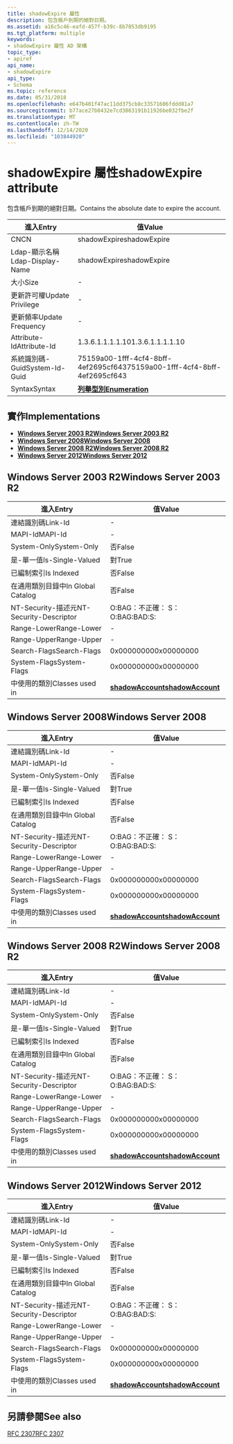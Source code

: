 ```yaml
---
title: shadowExpire 屬性
description: 包含帳戶到期的絕對日期。
ms.assetid: a16c5c46-eafd-457f-b39c-8b7053db9195
ms.tgt_platform: multiple
keywords:
- shadowExpire 屬性 AD 架構
topic_type:
- apiref
api_name:
- shadowExpire
api_type:
- Schema
ms.topic: reference
ms.date: 05/31/2018
ms.openlocfilehash: e647b401f47ac11dd375cb8c33571606fddd81a7
ms.sourcegitcommit: b77ace27b0432e7cd3863191b11926be032fbe2f
ms.translationtype: MT
ms.contentlocale: zh-TW
ms.lasthandoff: 12/14/2020
ms.locfileid: "103844920"
---
```

# <a name="shadowexpire-attribute"></a><span data-ttu-id="2f911-104">shadowExpire 屬性</span><span class="sxs-lookup"><span data-stu-id="2f911-104">shadowExpire attribute</span></span>

<span data-ttu-id="2f911-105">包含帳戶到期的絕對日期。</span><span class="sxs-lookup"><span data-stu-id="2f911-105">Contains the absolute date to expire the account.</span></span>



| <span data-ttu-id="2f911-106">進入</span><span class="sxs-lookup"><span data-stu-id="2f911-106">Entry</span></span> | <span data-ttu-id="2f911-107">值</span><span class="sxs-lookup"><span data-stu-id="2f911-107">Value</span></span> |
|-------------------|--------------------------------------|
| <span data-ttu-id="2f911-108">CN</span><span class="sxs-lookup"><span data-stu-id="2f911-108">CN</span></span>                | <span data-ttu-id="2f911-109">shadowExpire</span><span class="sxs-lookup"><span data-stu-id="2f911-109">shadowExpire</span></span>                         |
| <span data-ttu-id="2f911-110">Ldap-顯示名稱</span><span class="sxs-lookup"><span data-stu-id="2f911-110">Ldap-Display-Name</span></span> | <span data-ttu-id="2f911-111">shadowExpire</span><span class="sxs-lookup"><span data-stu-id="2f911-111">shadowExpire</span></span>                         |
| <span data-ttu-id="2f911-112">大小</span><span class="sxs-lookup"><span data-stu-id="2f911-112">Size</span></span>              | \-                                   |
| <span data-ttu-id="2f911-113">更新許可權</span><span class="sxs-lookup"><span data-stu-id="2f911-113">Update Privilege</span></span>  | \-                                   |
| <span data-ttu-id="2f911-114">更新頻率</span><span class="sxs-lookup"><span data-stu-id="2f911-114">Update Frequency</span></span>  | \-                                   |
| <span data-ttu-id="2f911-115">Attribute-Id</span><span class="sxs-lookup"><span data-stu-id="2f911-115">Attribute-Id</span></span>      | <span data-ttu-id="2f911-116">1.3.6.1.1.1.1.10</span><span class="sxs-lookup"><span data-stu-id="2f911-116">1.3.6.1.1.1.1.10</span></span>                     |
| <span data-ttu-id="2f911-117">系統識別碼-Guid</span><span class="sxs-lookup"><span data-stu-id="2f911-117">System-Id-Guid</span></span>    | <span data-ttu-id="2f911-118">75159a00-1fff-4cf4-8bff-4ef2695cf643</span><span class="sxs-lookup"><span data-stu-id="2f911-118">75159a00-1fff-4cf4-8bff-4ef2695cf643</span></span> |
| <span data-ttu-id="2f911-119">Syntax</span><span class="sxs-lookup"><span data-stu-id="2f911-119">Syntax</span></span>            | [<span data-ttu-id="2f911-120">**列舉型別**</span><span class="sxs-lookup"><span data-stu-id="2f911-120">**Enumeration**</span></span>](s-enumeration.md) |



## <a name="implementations"></a><span data-ttu-id="2f911-121">實作</span><span class="sxs-lookup"><span data-stu-id="2f911-121">Implementations</span></span>

-   [<span data-ttu-id="2f911-122">**Windows Server 2003 R2**</span><span class="sxs-lookup"><span data-stu-id="2f911-122">**Windows Server 2003 R2**</span></span>](#windows-server-2003-r2)
-   [<span data-ttu-id="2f911-123">**Windows Server 2008**</span><span class="sxs-lookup"><span data-stu-id="2f911-123">**Windows Server 2008**</span></span>](#windows-server-2008)
-   [<span data-ttu-id="2f911-124">**Windows Server 2008 R2**</span><span class="sxs-lookup"><span data-stu-id="2f911-124">**Windows Server 2008 R2**</span></span>](#windows-server-2008-r2)
-   [<span data-ttu-id="2f911-125">**Windows Server 2012**</span><span class="sxs-lookup"><span data-stu-id="2f911-125">**Windows Server 2012**</span></span>](#windows-server-2012)

## <a name="windows-server-2003-r2"></a><span data-ttu-id="2f911-126">Windows Server 2003 R2</span><span class="sxs-lookup"><span data-stu-id="2f911-126">Windows Server 2003 R2</span></span>



| <span data-ttu-id="2f911-127">進入</span><span class="sxs-lookup"><span data-stu-id="2f911-127">Entry</span></span> | <span data-ttu-id="2f911-128">值</span><span class="sxs-lookup"><span data-stu-id="2f911-128">Value</span></span> |
|------------------------|-----------------------------------------------------|
| <span data-ttu-id="2f911-129">連結識別碼</span><span class="sxs-lookup"><span data-stu-id="2f911-129">Link-Id</span></span>                | \-                                                  |
| <span data-ttu-id="2f911-130">MAPI-Id</span><span class="sxs-lookup"><span data-stu-id="2f911-130">MAPI-Id</span></span>                | \-                                                  |
| <span data-ttu-id="2f911-131">System-Only</span><span class="sxs-lookup"><span data-stu-id="2f911-131">System-Only</span></span>            | <span data-ttu-id="2f911-132">否</span><span class="sxs-lookup"><span data-stu-id="2f911-132">False</span></span>                                               |
| <span data-ttu-id="2f911-133">是-單一值</span><span class="sxs-lookup"><span data-stu-id="2f911-133">Is-Single-Valued</span></span>       | <span data-ttu-id="2f911-134">對</span><span class="sxs-lookup"><span data-stu-id="2f911-134">True</span></span>                                                |
| <span data-ttu-id="2f911-135">已編制索引</span><span class="sxs-lookup"><span data-stu-id="2f911-135">Is Indexed</span></span>             | <span data-ttu-id="2f911-136">否</span><span class="sxs-lookup"><span data-stu-id="2f911-136">False</span></span>                                               |
| <span data-ttu-id="2f911-137">在通用類別目錄中</span><span class="sxs-lookup"><span data-stu-id="2f911-137">In Global Catalog</span></span>      | <span data-ttu-id="2f911-138">否</span><span class="sxs-lookup"><span data-stu-id="2f911-138">False</span></span>                                               |
| <span data-ttu-id="2f911-139">NT-Security-描述元</span><span class="sxs-lookup"><span data-stu-id="2f911-139">NT-Security-Descriptor</span></span> | <span data-ttu-id="2f911-140">O:BAG：不正確： S：</span><span class="sxs-lookup"><span data-stu-id="2f911-140">O:BAG:BAD:S:</span></span>                                        |
| <span data-ttu-id="2f911-141">Range-Lower</span><span class="sxs-lookup"><span data-stu-id="2f911-141">Range-Lower</span></span>            | \-                                                  |
| <span data-ttu-id="2f911-142">Range-Upper</span><span class="sxs-lookup"><span data-stu-id="2f911-142">Range-Upper</span></span>            | \-                                                  |
| <span data-ttu-id="2f911-143">Search-Flags</span><span class="sxs-lookup"><span data-stu-id="2f911-143">Search-Flags</span></span>           | <span data-ttu-id="2f911-144">0x00000000</span><span class="sxs-lookup"><span data-stu-id="2f911-144">0x00000000</span></span>                                          |
| <span data-ttu-id="2f911-145">System-Flags</span><span class="sxs-lookup"><span data-stu-id="2f911-145">System-Flags</span></span>           | <span data-ttu-id="2f911-146">0x00000000</span><span class="sxs-lookup"><span data-stu-id="2f911-146">0x00000000</span></span>                                          |
| <span data-ttu-id="2f911-147">中使用的類別</span><span class="sxs-lookup"><span data-stu-id="2f911-147">Classes used in</span></span>        | [<span data-ttu-id="2f911-148">**shadowAccount**</span><span class="sxs-lookup"><span data-stu-id="2f911-148">**shadowAccount**</span></span>](c-shadowaccount.md)<br/> |



## <a name="windows-server-2008"></a><span data-ttu-id="2f911-149">Windows Server 2008</span><span class="sxs-lookup"><span data-stu-id="2f911-149">Windows Server 2008</span></span>



| <span data-ttu-id="2f911-150">進入</span><span class="sxs-lookup"><span data-stu-id="2f911-150">Entry</span></span> | <span data-ttu-id="2f911-151">值</span><span class="sxs-lookup"><span data-stu-id="2f911-151">Value</span></span> |
|------------------------|-----------------------------------------------------|
| <span data-ttu-id="2f911-152">連結識別碼</span><span class="sxs-lookup"><span data-stu-id="2f911-152">Link-Id</span></span>                | \-                                                  |
| <span data-ttu-id="2f911-153">MAPI-Id</span><span class="sxs-lookup"><span data-stu-id="2f911-153">MAPI-Id</span></span>                | \-                                                  |
| <span data-ttu-id="2f911-154">System-Only</span><span class="sxs-lookup"><span data-stu-id="2f911-154">System-Only</span></span>            | <span data-ttu-id="2f911-155">否</span><span class="sxs-lookup"><span data-stu-id="2f911-155">False</span></span>                                               |
| <span data-ttu-id="2f911-156">是-單一值</span><span class="sxs-lookup"><span data-stu-id="2f911-156">Is-Single-Valued</span></span>       | <span data-ttu-id="2f911-157">對</span><span class="sxs-lookup"><span data-stu-id="2f911-157">True</span></span>                                                |
| <span data-ttu-id="2f911-158">已編制索引</span><span class="sxs-lookup"><span data-stu-id="2f911-158">Is Indexed</span></span>             | <span data-ttu-id="2f911-159">否</span><span class="sxs-lookup"><span data-stu-id="2f911-159">False</span></span>                                               |
| <span data-ttu-id="2f911-160">在通用類別目錄中</span><span class="sxs-lookup"><span data-stu-id="2f911-160">In Global Catalog</span></span>      | <span data-ttu-id="2f911-161">否</span><span class="sxs-lookup"><span data-stu-id="2f911-161">False</span></span>                                               |
| <span data-ttu-id="2f911-162">NT-Security-描述元</span><span class="sxs-lookup"><span data-stu-id="2f911-162">NT-Security-Descriptor</span></span> | <span data-ttu-id="2f911-163">O:BAG：不正確： S：</span><span class="sxs-lookup"><span data-stu-id="2f911-163">O:BAG:BAD:S:</span></span>                                        |
| <span data-ttu-id="2f911-164">Range-Lower</span><span class="sxs-lookup"><span data-stu-id="2f911-164">Range-Lower</span></span>            | \-                                                  |
| <span data-ttu-id="2f911-165">Range-Upper</span><span class="sxs-lookup"><span data-stu-id="2f911-165">Range-Upper</span></span>            | \-                                                  |
| <span data-ttu-id="2f911-166">Search-Flags</span><span class="sxs-lookup"><span data-stu-id="2f911-166">Search-Flags</span></span>           | <span data-ttu-id="2f911-167">0x00000000</span><span class="sxs-lookup"><span data-stu-id="2f911-167">0x00000000</span></span>                                          |
| <span data-ttu-id="2f911-168">System-Flags</span><span class="sxs-lookup"><span data-stu-id="2f911-168">System-Flags</span></span>           | <span data-ttu-id="2f911-169">0x00000000</span><span class="sxs-lookup"><span data-stu-id="2f911-169">0x00000000</span></span>                                          |
| <span data-ttu-id="2f911-170">中使用的類別</span><span class="sxs-lookup"><span data-stu-id="2f911-170">Classes used in</span></span>        | [<span data-ttu-id="2f911-171">**shadowAccount**</span><span class="sxs-lookup"><span data-stu-id="2f911-171">**shadowAccount**</span></span>](c-shadowaccount.md)<br/> |



## <a name="windows-server-2008-r2"></a><span data-ttu-id="2f911-172">Windows Server 2008 R2</span><span class="sxs-lookup"><span data-stu-id="2f911-172">Windows Server 2008 R2</span></span>



| <span data-ttu-id="2f911-173">進入</span><span class="sxs-lookup"><span data-stu-id="2f911-173">Entry</span></span> | <span data-ttu-id="2f911-174">值</span><span class="sxs-lookup"><span data-stu-id="2f911-174">Value</span></span> |
|------------------------|-----------------------------------------------------|
| <span data-ttu-id="2f911-175">連結識別碼</span><span class="sxs-lookup"><span data-stu-id="2f911-175">Link-Id</span></span>                | \-                                                  |
| <span data-ttu-id="2f911-176">MAPI-Id</span><span class="sxs-lookup"><span data-stu-id="2f911-176">MAPI-Id</span></span>                | \-                                                  |
| <span data-ttu-id="2f911-177">System-Only</span><span class="sxs-lookup"><span data-stu-id="2f911-177">System-Only</span></span>            | <span data-ttu-id="2f911-178">否</span><span class="sxs-lookup"><span data-stu-id="2f911-178">False</span></span>                                               |
| <span data-ttu-id="2f911-179">是-單一值</span><span class="sxs-lookup"><span data-stu-id="2f911-179">Is-Single-Valued</span></span>       | <span data-ttu-id="2f911-180">對</span><span class="sxs-lookup"><span data-stu-id="2f911-180">True</span></span>                                                |
| <span data-ttu-id="2f911-181">已編制索引</span><span class="sxs-lookup"><span data-stu-id="2f911-181">Is Indexed</span></span>             | <span data-ttu-id="2f911-182">否</span><span class="sxs-lookup"><span data-stu-id="2f911-182">False</span></span>                                               |
| <span data-ttu-id="2f911-183">在通用類別目錄中</span><span class="sxs-lookup"><span data-stu-id="2f911-183">In Global Catalog</span></span>      | <span data-ttu-id="2f911-184">否</span><span class="sxs-lookup"><span data-stu-id="2f911-184">False</span></span>                                               |
| <span data-ttu-id="2f911-185">NT-Security-描述元</span><span class="sxs-lookup"><span data-stu-id="2f911-185">NT-Security-Descriptor</span></span> | <span data-ttu-id="2f911-186">O:BAG：不正確： S：</span><span class="sxs-lookup"><span data-stu-id="2f911-186">O:BAG:BAD:S:</span></span>                                        |
| <span data-ttu-id="2f911-187">Range-Lower</span><span class="sxs-lookup"><span data-stu-id="2f911-187">Range-Lower</span></span>            | \-                                                  |
| <span data-ttu-id="2f911-188">Range-Upper</span><span class="sxs-lookup"><span data-stu-id="2f911-188">Range-Upper</span></span>            | \-                                                  |
| <span data-ttu-id="2f911-189">Search-Flags</span><span class="sxs-lookup"><span data-stu-id="2f911-189">Search-Flags</span></span>           | <span data-ttu-id="2f911-190">0x00000000</span><span class="sxs-lookup"><span data-stu-id="2f911-190">0x00000000</span></span>                                          |
| <span data-ttu-id="2f911-191">System-Flags</span><span class="sxs-lookup"><span data-stu-id="2f911-191">System-Flags</span></span>           | <span data-ttu-id="2f911-192">0x00000000</span><span class="sxs-lookup"><span data-stu-id="2f911-192">0x00000000</span></span>                                          |
| <span data-ttu-id="2f911-193">中使用的類別</span><span class="sxs-lookup"><span data-stu-id="2f911-193">Classes used in</span></span>        | [<span data-ttu-id="2f911-194">**shadowAccount**</span><span class="sxs-lookup"><span data-stu-id="2f911-194">**shadowAccount**</span></span>](c-shadowaccount.md)<br/> |



## <a name="windows-server-2012"></a><span data-ttu-id="2f911-195">Windows Server 2012</span><span class="sxs-lookup"><span data-stu-id="2f911-195">Windows Server 2012</span></span>



| <span data-ttu-id="2f911-196">進入</span><span class="sxs-lookup"><span data-stu-id="2f911-196">Entry</span></span> | <span data-ttu-id="2f911-197">值</span><span class="sxs-lookup"><span data-stu-id="2f911-197">Value</span></span> |
|------------------------|-----------------------------------------------------|
| <span data-ttu-id="2f911-198">連結識別碼</span><span class="sxs-lookup"><span data-stu-id="2f911-198">Link-Id</span></span>                | \-                                                  |
| <span data-ttu-id="2f911-199">MAPI-Id</span><span class="sxs-lookup"><span data-stu-id="2f911-199">MAPI-Id</span></span>                | \-                                                  |
| <span data-ttu-id="2f911-200">System-Only</span><span class="sxs-lookup"><span data-stu-id="2f911-200">System-Only</span></span>            | <span data-ttu-id="2f911-201">否</span><span class="sxs-lookup"><span data-stu-id="2f911-201">False</span></span>                                               |
| <span data-ttu-id="2f911-202">是-單一值</span><span class="sxs-lookup"><span data-stu-id="2f911-202">Is-Single-Valued</span></span>       | <span data-ttu-id="2f911-203">對</span><span class="sxs-lookup"><span data-stu-id="2f911-203">True</span></span>                                                |
| <span data-ttu-id="2f911-204">已編制索引</span><span class="sxs-lookup"><span data-stu-id="2f911-204">Is Indexed</span></span>             | <span data-ttu-id="2f911-205">否</span><span class="sxs-lookup"><span data-stu-id="2f911-205">False</span></span>                                               |
| <span data-ttu-id="2f911-206">在通用類別目錄中</span><span class="sxs-lookup"><span data-stu-id="2f911-206">In Global Catalog</span></span>      | <span data-ttu-id="2f911-207">否</span><span class="sxs-lookup"><span data-stu-id="2f911-207">False</span></span>                                               |
| <span data-ttu-id="2f911-208">NT-Security-描述元</span><span class="sxs-lookup"><span data-stu-id="2f911-208">NT-Security-Descriptor</span></span> | <span data-ttu-id="2f911-209">O:BAG：不正確： S：</span><span class="sxs-lookup"><span data-stu-id="2f911-209">O:BAG:BAD:S:</span></span>                                        |
| <span data-ttu-id="2f911-210">Range-Lower</span><span class="sxs-lookup"><span data-stu-id="2f911-210">Range-Lower</span></span>            | \-                                                  |
| <span data-ttu-id="2f911-211">Range-Upper</span><span class="sxs-lookup"><span data-stu-id="2f911-211">Range-Upper</span></span>            | \-                                                  |
| <span data-ttu-id="2f911-212">Search-Flags</span><span class="sxs-lookup"><span data-stu-id="2f911-212">Search-Flags</span></span>           | <span data-ttu-id="2f911-213">0x00000000</span><span class="sxs-lookup"><span data-stu-id="2f911-213">0x00000000</span></span>                                          |
| <span data-ttu-id="2f911-214">System-Flags</span><span class="sxs-lookup"><span data-stu-id="2f911-214">System-Flags</span></span>           | <span data-ttu-id="2f911-215">0x00000000</span><span class="sxs-lookup"><span data-stu-id="2f911-215">0x00000000</span></span>                                          |
| <span data-ttu-id="2f911-216">中使用的類別</span><span class="sxs-lookup"><span data-stu-id="2f911-216">Classes used in</span></span>        | [<span data-ttu-id="2f911-217">**shadowAccount**</span><span class="sxs-lookup"><span data-stu-id="2f911-217">**shadowAccount**</span></span>](c-shadowaccount.md)<br/> |



## <a name="see-also"></a><span data-ttu-id="2f911-218">另請參閱</span><span class="sxs-lookup"><span data-stu-id="2f911-218">See also</span></span>

<dl> <dt>

[<span data-ttu-id="2f911-219">RFC 2307</span><span class="sxs-lookup"><span data-stu-id="2f911-219">RFC 2307</span></span>](https://www.ietf.org/rfc/rfc2307.txt)
</dt> </dl>

 

 






